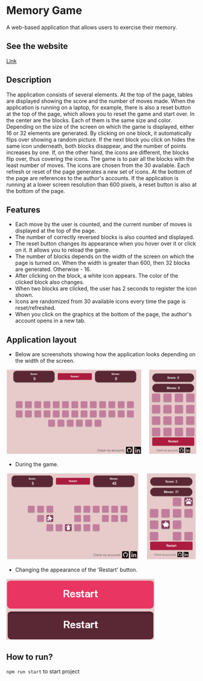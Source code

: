 # Memory Game

A web-based application that allows users to exercise their memory. 

## See the website

[Link](https://weronikaczepiela.github.io/memory-game/)

## Description

The application consists of several elements. At the top of the page, tables are displayed showing the score and the number of moves made.  When the application is running on a laptop, for example, there is also a reset button at the top of the page, which allows you to reset the game and start over. In the center are the blocks. Each of them is the same size and color. Depending on the size of the screen on which the game is displayed, either 16 or 32 elements are generated. By clicking on one block, it automatically flips over showing a random picture. If the next block you click on hides the same icon underneath, both blocks disappear, and the number of points increases by one. If, on the other hand, the icons are different, the blocks flip over, thus covering the icons. The game is to pair all the blocks with the least number of moves.
The icons are chosen from the 30 available. Each refresh or reset of the page generates a new set of icons.
At the bottom of the page are references to the author's accounts. If the application is running at a lower screen resolution than 600 pixels, a reset button is also at the bottom of the page.

## Features

* Each move by the user is counted, and the current number of moves is displayed at the top of the page.
* The number of correctly reversed blocks is also counted and displayed.
* The reset button changes its appearance when you hover over it or click on it. It allows you to reload the game.
* The number of blocks depends on the width of the screen on which the page is turned on. When the width is greater than 600, then 32 blocks are generated. Otherwise - 16.
* After clicking on the block, a white icon appears. The color of the clicked block also changes.
* When two blocks are clicked, the user has 2 seconds to register the icon shown.
* Icons are randomized from 30 available icons every time the page is reset/refreshed.
* When you click on the graphics at the bottom of the page, the author's account opens in a new tab.

##  Application layout

* Below are screenshots showing how the application looks depending on the width of the screen.

<img src="./images/start.png">

* During the game.

<img src="images/game.png">

* Changing the appearance of the 'Restart' button.

<img src="images/restart-button.png">

##  How to run?

`npm run start` to start project 